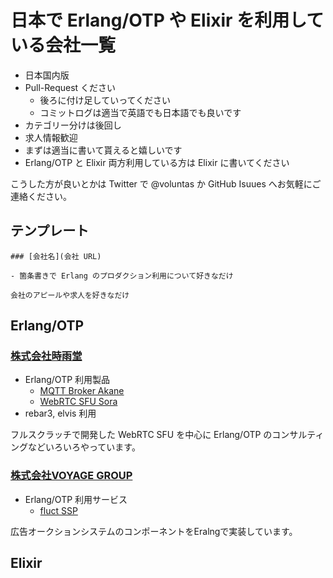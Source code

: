 # 日本で Erlang/OTP や Elixir を利用している会社一覧

- 日本国内版
- Pull-Request ください
    - 後ろに付け足していってください
    - コミットログは適当で英語でも日本語でも良いです
- カテゴリー分けは後回し
- 求人情報歓迎
- まずは適当に書いて貰えると嬉しいです
- Erlang/OTP と Elixir 両方利用している方は Elixir に書いてください

こうした方が良いとかは Twitter で @voluntas か GitHub Isuues へお気軽にご連絡ください。

## テンプレート

```
### [会社名](会社 URL)

- 箇条書きで Erlang のプロダクション利用について好きなだけ

会社のアピールや求人を好きなだけ
```

## Erlang/OTP

### [株式会社時雨堂](https://shiguredo.jp/)

- Erlang/OTP 利用製品
    - [MQTT Broker Akane](http://akane.shiguredo.jp)
    - [WebRTC SFU Sora](http://sora.shiguredo.jp)
- rebar3, elvis 利用

フルスクラッチで開発した WebRTC SFU を中心に Erlang/OTP のコンサルティングなどいろいろやっています。

### [株式会社VOYAGE GROUP](http://voyagegroup.com/)

- Erlang/OTP 利用サービス
  - [fluct SSP](http://corp.fluct.jp/)
  
広告オークションシステムのコンポーネントをEralngで実装しています。

## Elixir
